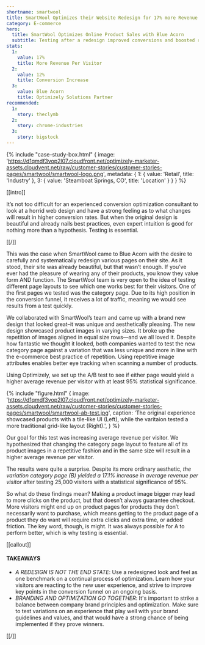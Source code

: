 ```yaml
---
shortname: smartwool
title: SmartWool Optimizes their Website Redesign for 17% more Revenue
category: E-commerce
hero:
  title: SmartWool Optimizes Online Product Sales with Blue Acorn
  subtitle: Testing after a redesign improved conversions and boosted revenue 17%
stats:
  1:
    value: 17%
    title: More Revenue Per Visitor
  2:
    value: 12%
    title: Conversion Increase
  3:
    value: Blue Acorn
    title: Optimizely Solutions Partner
recommended:
  1:
    story: theclymb
  2:
    story: chrome-industries
  3:
    story: bigstock
---
```

{% include "case-study-box.html"
  {
    image: 'https://d1qmdf3vop2l07.cloudfront.net/optimizely-marketer-assets.cloudvent.net/raw/customer-stories/customer-stories-pages/smartwool/smartwool-logo.png',
    metadata: {
      1: {
        value: 'Retail',
        title: 'Industry'
      },
      3: {
        value: 'Steamboat Springs, CO',
        title: 'Location'
      }
    }
  }
%}

[[intro]]

It’s not too difficult for an experienced conversion optimization consultant to look at a horrid web design and have a strong feeling as to what changes will result in higher conversion rates. But when the original design is beautiful and already nails best practices, even expert intuition is good for nothing more than a hypothesis. Testing is essential.

[[/]]

This was the case when SmartWool came to Blue Acorn with the desire to carefully and systematically redesign various pages on their site. As it stood, their site was already beautiful, but that wasn’t enough. If you’ve ever had the pleasure of wearing any of their products, you know they value form AND function. The SmartWool team is very open to the idea of testing different page layouts to see which one works best for their visitors. One of the first pages we tested was the category page. Due to its high position in the conversion funnel, it receives a lot of traffic, meaning we would see results from a test quickly.

We collaborated with SmartWool’s team and came up with a brand new design that looked great–it was unique and aesthetically pleasing. The new design showcased product images in varying sizes. It broke up the repetition of images aligned in equal size rows—and we all loved it. Despite how fantastic we thought it looked, both companies wanted to test the new category page against a variation that was less unique and more in line with the e-commerce best practice of repetition. Using repetitive image attributes enables better eye tracking when scanning a number of products.

Using Optimizely, we set up the A/B test to see if either page would yield a higher average revenue per visitor with at least 95% statistical significance.

{% include "figure.html"
  {
    image: 'https://d1qmdf3vop2l07.cloudfront.net/optimizely-marketer-assets.cloudvent.net/raw/customer-stories/customer-stories-pages/smartwool/smartwool-ab-test.jpg',
    caption: 'The original experience showcased products with a tile-like UI (Left), while the varitaion tested a more traditional grid-like layout (Right).',
  }
%}

Our goal for this test was increasing average revenue per visitor. We hypothesized that changing the category page layout to feature all of its product images in a repetitive fashion and in the same size will result in a higher average revenue per visitor.

The results were quite a surprise. Despite its more ordinary aesthetic, *the variation category page (B) yielded a 17.1% increase in average revenue per visitor* after testing 25,000 visitors with a statistical significance of 95%.

So what do these findings mean? Making a product image bigger may lead to more clicks on the product, but that doesn’t always guarantee checkout. More visitors might end up on product pages for products they don’t necessarily want to purchase, which means getting to the product page of a product they do want will require  extra clicks and extra time, or added friction. The key word, though, is might. It was always possible for A to perform better, which is why testing is essential.

[[callout]]

#### TAKEAWAYS

- *A REDESIGN IS NOT THE END STATE*: Use a redesigned look and feel as one benchmark on a continual process of optimization. Learn how your visitors are reacting to the new user experience, and strive to improve key points in the conversion funnel on an ongoing basis.
- *BRANDING AND OPTIMIZATION GO TOGETHER*: It's important to strike a balance between company brand principles and optimization. Make sure to test variations on an experience that play well with your brand guidelines and values, and that would have a strong chance of being implemented if they prove winners.

[[/]]